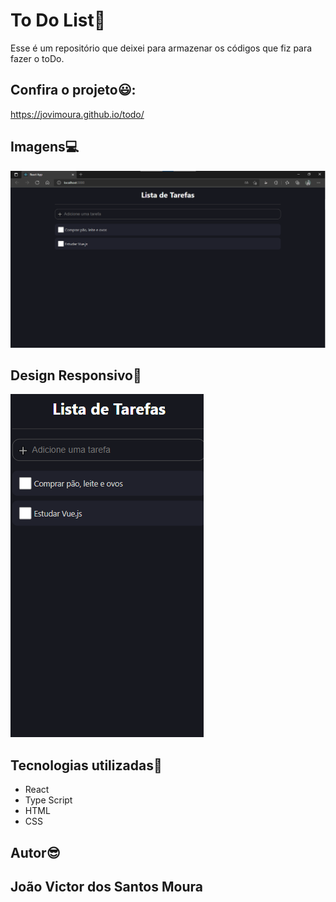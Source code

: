 # To Do List🚀

Esse é um repositório que deixei para armazenar os códigos que fiz para fazer o toDo.


## Confira o projeto😃:
https://jovimoura.github.io/todo/

## Imagens💻

<img src="./src/imgReadme/toDoList.png">

## Design Responsivo📱
<img src="./src/imgReadme/toDoListResponsivo.png">

## Tecnologias utilizadas🦉
<ul>
    <li>React</li>
    <li>Type Script</li>
    <li>HTML</li>
    <li>CSS</li>
</ul>

## Autor😎
## João Victor dos Santos Moura